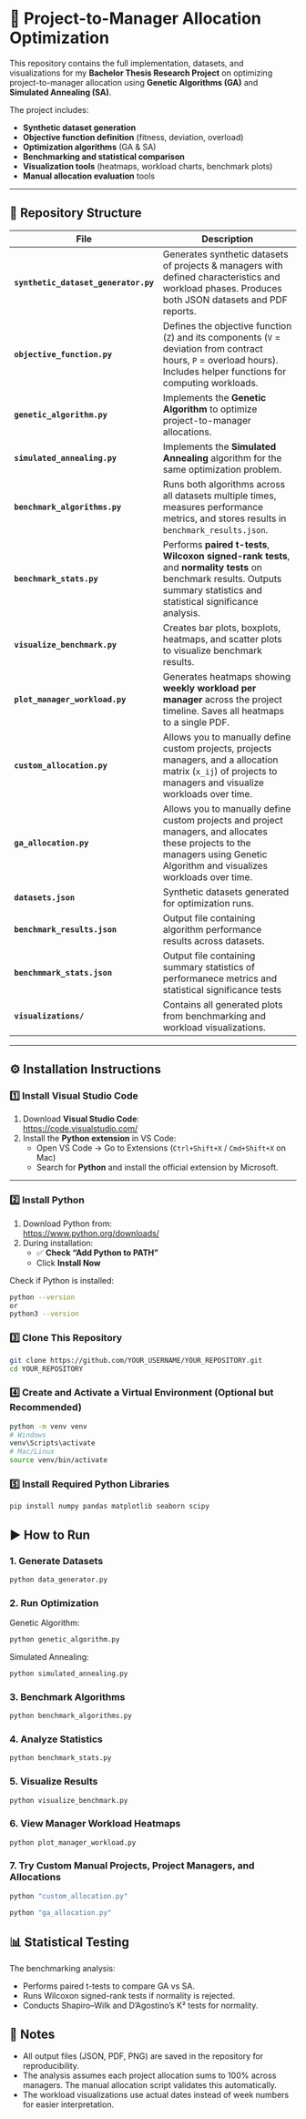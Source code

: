 <h1>📌 Project-to-Manager Allocation Optimization</h1>

This repository contains the full implementation, datasets, and visualizations for my **Bachelor Thesis Research Project** on optimizing project-to-manager allocation using **Genetic Algorithms (GA)** and **Simulated Annealing (SA)**.

The project includes:
* **Synthetic dataset generation**
* **Objective function definition** (fitness, deviation, overload)
* **Optimization algorithms** (GA & SA)
* **Benchmarking and statistical comparison**
* **Visualization tools** (heatmaps, workload charts, benchmark plots)
* **Manual allocation evaluation** tools

---

<h2>📂 Repository Structure</h2>

| File | Description |
|------|-------------|
| **`synthetic_dataset_generator.py`** | Generates synthetic datasets of projects & managers with defined characteristics and workload phases. Produces both JSON datasets and PDF reports. |
| **`objective_function.py`** | Defines the objective function (`Z`) and its components (`V` = deviation from contract hours, `P` = overload hours). Includes helper functions for computing workloads. |
| **`genetic_algorithm.py`** | Implements the **Genetic Algorithm** to optimize project-to-manager allocations. |
| **`simulated_annealing.py`** | Implements the **Simulated Annealing** algorithm for the same optimization problem. |
| **`benchmark_algorithms.py`** | Runs both algorithms across all datasets multiple times, measures performance metrics, and stores results in `benchmark_results.json`. |
| **`benchmark_stats.py`** | Performs **paired t-tests**, **Wilcoxon signed-rank tests**, and **normality tests** on benchmark results. Outputs summary statistics and statistical significance analysis. |
| **`visualize_benchmark.py`** | Creates bar plots, boxplots, heatmaps, and scatter plots to visualize benchmark results. |
| **`plot_manager_workload.py`** | Generates heatmaps showing **weekly workload per manager** across the project timeline. Saves all heatmaps to a single PDF. |
| **`custom_allocation.py`** | Allows you to manually define custom projects, projects managers, and a allocation matrix (`x_ij`) of projects to managers and visualize workloads over time. |
| **`ga_allocation.py`** | Allows you to manually define custom projects and project managers, and allocates these projects to the managers using Genetic Algorithm and visualizes workloads over time. |
| **`datasets.json`** | Synthetic datasets generated for optimization runs. |
| **`benchmark_results.json`** | Output file containing algorithm performance results across datasets. |
| **`benchmmark_stats.json`** | Output file containing summary statistics of performanece metrics and statistical significance tests |
| **`visualizations/`** | Contains all generated plots from benchmarking and workload visualizations. |

---

<h2>⚙️ Installation Instructions</h2>

<h3>1️⃣ Install Visual Studio Code</h3>

1. Download **Visual Studio Code**:  
   https://code.visualstudio.com/  
2. Install the **Python extension** in VS Code:  
   * Open VS Code → Go to Extensions (`Ctrl+Shift+X` / `Cmd+Shift+X` on Mac)  
   * Search for **Python** and install the official extension by Microsoft.

---

<h3>2️⃣ Install Python</h3>

1. Download Python from:  
   https://www.python.org/downloads/  
2. During installation:  
   * ✅ **Check “Add Python to PATH”**  
   * Click **Install Now**  

Check if Python is installed:
```bash
python --version
or
python3 --version
```

<h3>3️⃣ Clone This Repository</h3>

```bash
git clone https://github.com/YOUR_USERNAME/YOUR_REPOSITORY.git
cd YOUR_REPOSITORY
```

<h3>4️⃣ Create and Activate a Virtual Environment (Optional but Recommended)</h3>

```bash
python -m venv venv
# Windows
venv\Scripts\activate
# Mac/Linux
source venv/bin/activate
```

<h3>5️⃣ Install Required Python Libraries</h3>

```bash
pip install numpy pandas matplotlib seaborn scipy
```

<h2>▶️ How to Run</h2> <h3>1. Generate Datasets</h3>

```bash
python data_generator.py
```

<h3>2. Run Optimization</h3>

Genetic Algorithm:
```bash
python genetic_algorithm.py
```

Simulated Annealing:
```bash
python simulated_annealing.py
```

<h3>3. Benchmark Algorithms</h3>

```bash
python benchmark_algorithms.py
```

<h3>4. Analyze Statistics</h3>

```bash
python benchmark_stats.py
```

<h3>5. Visualize Results</h3>

```bash
python visualize_benchmark.py
```

<h3>6. View Manager Workload Heatmaps</h3>

```bash
python plot_manager_workload.py
```

<h3>7. Try Custom Manual Projects, Project Managers, and Allocations</h3>

```bash
python "custom_allocation.py"
```

```bash
python "ga_allocation.py"
```

<h2>📊 Statistical Testing</h2>

The benchmarking analysis:
* Performs paired t-tests to compare GA vs SA.
* Runs Wilcoxon signed-rank tests if normality is rejected.
* Conducts Shapiro–Wilk and D’Agostino’s K² tests for normality.

<h2>📌 Notes</h2>

* All output files (JSON, PDF, PNG) are saved in the repository for reproducibility.
* The analysis assumes each project allocation sums to 100% across managers. The manual allocation script validates this automatically.
* The workload visualizations use actual dates instead of week numbers for easier interpretation.
